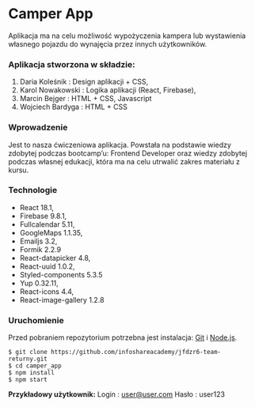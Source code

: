 # Camper App

Aplikacja ma na celu możliwość wypożyczenia kampera lub wystawienia własnego pojazdu do wynajęcia przez innych użytkowników.


### Aplikacja stworzona w składzie:

1. Daria Koleśnik : Design aplikacji + CSS,
2. Karol Nowakowski : Logika aplikacji (React, Firebase),
3. Marcin Bejger : HTML + CSS, Javascript
4. Wojciech Bardyga : HTML + CSS

### Wprowadzenie
Jest to nasza ćwiczeniowa aplikacja. Powstała na podstawie wiedzy zdobytej podczas bootcamp’u: Frontend Developer oraz wiedzy zdobytej podczas własnej edukacji, która ma na celu utrwalić zakres materiału z kursu. 

### Technologie

* React 18.1,
* Firebase 9.8.1,
* Fullcalendar 5.11,
* GoogleMaps 1.1.35,
* Emailjs 3.2,
* Formik 2.2.9
* React-datapicker 4.8,
* React-uuid 1.0.2,
* Styled-components 5.3.5
* Yup 0.32.11,
* React-icons 4.4,
* React-image-gallery 1.2.8

### Uruchomienie

Przed pobraniem repozytorium potrzebna jest instalacja: [Git](https://git-scm.com) i [Node.js](https://nodejs.org/en/download/). 
```
$ git clone https://github.com/infoshareacademy/jfdzr6-team-returny.git
$ cd camper_app
$ npm install
$ npm start
```


**Przykładowy użytkownik:**
Login : user@user.com
Hasło : user123




